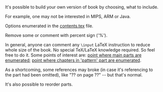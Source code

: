 It's possible to build your own version of book by choosing, what to include.

For example, one may not be interested in MIPS, ARM or Java.

Options enumerated in the [contents.tex](https://github.com/dennis714/RE-for-beginners/blob/master/contents.tex) file.

Remove some or comment with percent sign ('%').

In general, anyone can comment any `\input` LaTeX instruction to reduce whole size of the book.
No special TeX/LaTeX knowledge required.
So feel free to do it.
Some points of interest are: 
[point where main parts are enumerated](https://github.com/dennis714/RE-for-beginners/blob/master/parts.tex);
[point where chapters in 'pattern' part are enumerated](https://github.com/dennis714/RE-for-beginners/blob/f449775bacd0563f73082eb9985c1412055de5d1/patterns/main.tex#L201).

As a shortcoming, some references may broke (in case it's referencing to the part had been omitted), 
like "?? on page ??" -- but that's normal.

It's also possible to reorder parts.

